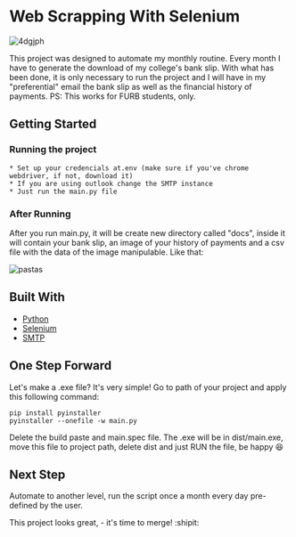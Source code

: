 # Web Scrapping With Selenium


![4dgjph](https://user-images.githubusercontent.com/32064166/91863087-1b1ceb00-ec45-11ea-8ed6-c293da676718.gif)



This project was designed to automate my monthly routine. Every month I have to generate the download of my college's bank slip. 
With what has been done, it is only necessary to run the project and I will have in my "preferential" email the bank slip as
well as the financial history of payments. 
PS: This works for FURB students, only.

## Getting Started

### Running the project 
    * Set up your credencials at.env (make sure if you've chrome webdriver, if not, download it)
    * If you are using outlook change the SMTP instance
    * Just run the main.py file

### After Running
   After you run main.py, it will be create new directory called "docs", inside it will contain your bank slip, an 
   image of your history of payments and a csv file with the data of the image manipulable. Like that:
   
   ![pastas](https://user-images.githubusercontent.com/32064166/91867067-9385ab00-ec49-11ea-9acf-ae6255532d8b.JPG)

   
   
## Built With

* [Python](https://www.python.org/)
* [Selenium](https://www.selenium.dev/)
* [SMTP](https://docs.python.org/3/library/smtplib.html)

## One Step Forward
   Let's make a .exe file? It's very simple! Go to path of your project and apply this following command:
   ```
   pip install pyinstaller
   pyinstaller --onefile -w main.py
   ```
   
   Delete the build paste and main.spec file. The .exe will be in dist/main.exe,
   move this file to project path, delete dist and just RUN the file, be happy :satisfied:
   
   
## Next Step

Automate to another level, run the script once a month every day pre-defined by the user.

This project looks great, - it's time to merge! :shipit:
